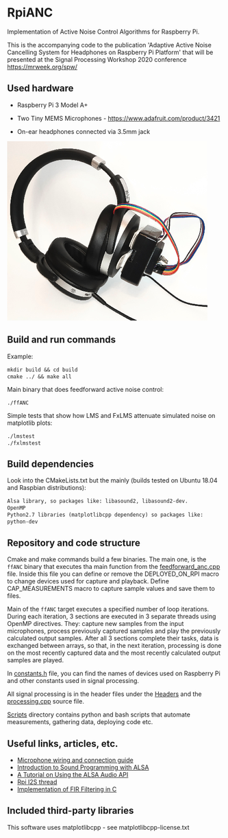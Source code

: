 # RpiANC

Implementation of Active Noise Control Algorithms for Raspberry Pi.

This is the accompanying code to the publication 'Adaptive Active Noise Cancelling System for Headphones on Raspberry Pi Platform'
that will be presented at the Signal Processing Workshop 2020 conference https://mrweek.org/spw/


## Used hardware
* Raspberry Pi 3 Model A+

* Two Tiny MEMS Microphones - https://www.adafruit.com/product/3421

* On-ear headphones connected via 3.5mm jack


![Assembled system](docs/rpi_anc_system.png)


## Build and run commands

Example:
```
mkdir build && cd build
cmake ../ && make all
```

Main binary that does feedforward active noise control:
```
./ffANC
```

Simple tests that show how LMS and FxLMS attenuate simulated noise on matplotlib plots:
```
./lmstest
./fxlmstest
```

## Build dependencies 

Look into the CMakeLists.txt but the mainly (builds tested on Ubuntu 18.04 and Raspbian distributions):
```
Alsa library, so packages like: libasound2, libasound2-dev.
OpenMP
Python2.7 libraries (matplotlibcpp dependency) so packages like: python-dev
```


## Repository and code structure

Cmake and make commands build a few binaries. The main one, is the `ffANC` binary that executes tha main function from
the [feedforward_anc.cpp](Mains/feedforward_anc.cpp) file. Inside this file you can define  or remove the DEPLOYED_ON_RPI macro to
change devices used for capture and playback. Define CAP_MEASUREMENTS macro to capture sample values and save them to files.

Main of the `ffANC` target executes a specified number of loop iterations. During each iteration, 3 sections are executed in 3 separate threads using OpenMP directives. They: capture new samples from the input microphones, process previously captured samples and play the previously calculated output samples. After all 3 sections complete their tasks, data is exchanged between arrays, so that, in the next iteration, processing is done on the most recently captured data and the most recently calculated output samples are played.

In [constants.h](Headers/constants.h) file, you can find the names of devices used on Raspberry Pi and other constants used in signal processing.

All signal processing is in the header files under the [Headers](Headers)
and the [processing.cpp](Sources/processing.cpp) source file.

[Scripts](Scripts) directory contains python and bash scripts that automate measurements, gathering data, deploying code etc.


## Useful links, articles, etc.

* [Microphone wiring and connection guide](https://learn.adafruit.com/adafruit-i2s-mems-microphone-breakout/raspberry-pi-wiring-test#wiring-for-stereo-mic-3061608-5)
* [Introduction to Sound Programming with ALSA](https://www.linuxjournal.com/article/6735)
* [A Tutorial on Using the ALSA Audio API](http://equalarea.com/paul/alsa-audio.html)
* [Rpi I2S thread](https://www.raspberrypi.org/forums/viewtopic.php?t=91237)
* [Implementation of FIR Filtering in C](https://sestevenson.wordpress.com/implementation-of-fir-filtering-in-c-part-1/)


## Included third-party libraries

This software uses matplotlibcpp - see matplotlibcpp-license.txt
